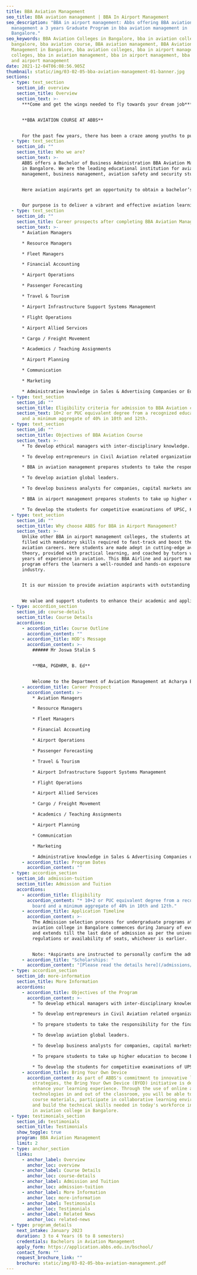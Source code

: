 ```yaml
---
title: BBA Aviation Management
seo_title: BBA aviation management | BBA In Airport Management
seo_description: "BBA in airport management: Abbs offering BBA aviation
  management a 3 years Graduate Program in bba aviation management in
  Bangalore."
seo_keywords: BBA Aviation Colleges in Bangalore, bba in aviation colleges in
  bangalore, bba aviation course, BBA aviation management, BBA Aviation
  Management in Bangalore, bba aviation colleges, bba in airport management
  colleges, bba in aviation management, bba in airport management, bba airline
  and airport management
date: 2021-12-04T06:08:56.905Z
thumbnail: static/img/03-02-05-bba-aviation-management-01-banner.jpg
sections:
  - type: text_section
    section_id: overview
    section_title: Overview
    section_text: >-
      ***Come and get the wings needed to fly towards your dream job***


      **BBA AVIATION COURSE AT ABBS**


      For the past few years, there has been a craze among youths to pursue their career in aviation management, which has given rise to extensive competition in this field. Only the ‘best’ get a chance to build a successful career in the aviation industry and here at ABBS, the BBA aviation college in Bangalore we build that ‘best’.
  - type: text_section
    section_id: ""
    section_title: Who we are?
    section_text: >-
      ABBS offers a Bachelor of Business Administration BBA Aviation Management
      in Bangalore. We are the leading educational institution for aviation
      management, business management, aviation safety and security studies. 


      Here aviation aspirants get an opportunity to obtain a bachelor’s degree with a BBA aviation course which is a blend of top-notch educational standards and aviation management. Students here gain knowledge and skill in the most recent aviation industry development and innovation. 


      Our purpose is to deliver a vibrant and effective aviation learning experience that is accomplished with the help of our exceptional faculty, multi-national student body and the purpose-built campus. At ABBS, one of the best BBA in aviation colleges in Bangalore, every step we take is for students' growth, knowledge and individual development.
  - type: text_section
    section_id: ""
    section_title: Career prospects after completing BBA Aviation Management
    section_text: >-
      * Aviation Managers 

      * Resource Managers 

      * Fleet Managers 

      * Financial Accounting 

      * Airport Operations 

      * Passenger Forecasting 

      * Travel & Tourism 

      * Airport Infrastructure Support Systems Management 

      * Flight Operations 

      * Airport Allied Services 

      * Cargo / Freight Movement 

      * Academics / Teaching Assignments 

      * Airport Planning 

      * Communication 

      * Marketing

      * Administrative knowledge in Sales & Advertising Companies or Educational Institutes
  - type: text_section
    section_id: ""
    section_title: Eligibility criteria for admission to BBA Aviation college
    section_text: 10+2 or PUC equivalent degree from a recognized education board
      and a minimum aggregate of 40% in 10th and 12th.
  - type: text_section
    section_id: ""
    section_title: Objectives of BBA Aviation Course
    section_text: >-
      * To develop ethical managers with inter-disciplinary knowledge. 

      * To develop entrepreneurs in Civil Aviation related organizations. 

      * BBA in aviation management prepares students to take the responsibility for the financial, marketing and human resource functioning of a company. 

      * To develop aviation global leaders.

      * To develop business analysts for companies, capital markets and commodity markets. 

      * BBA in airport management prepares students to take up higher education to become business scientists, researchers, consultants and teachers, with core competencies. 

      * To develop the students for competitive examinations of UPSC, KPSC, BSRB, Airline Selection, etc.
  - type: text_section
    section_id: ""
    section_title: Why choose ABBS for BBA in Airport Management?
    section_text: >-
      Unlike other BBA in airport management colleges, the students at ABBS are
      filled with mandatory skills required to fast-track and boost their
      aviation careers. Here students are made adept in cutting-edge aviation
      theory, provided with practical learning, and coached by tutors who have
      years of experience in aviation. This BBA Airline and airport management
      program offers the learners a well-rounded and hands-on exposure to the
      industry. 


      It is our mission to provide aviation aspirants with outstanding academic and practical training BBA in aviation management programmes that can make them creative, analytical, good communicators and filled with influential thinking skills. 


      We value and support students to enhance their academic and applied research skills that are necessary for building a career at an international level. ABBS is a BBA aviation college that has a unique specialization in aviation offered by a few universities around the globe. The graduates from our college are capable of meeting the demands of this fastest-growing aviation industry.
  - type: accordion_section
    section_id: course-details
    section_title: Course Details
    accordions:
      - accordion_title: Course Outline
        accordion_content: ""
      - accordion_title: HOD's Message
        accordion_content: >-
          ###### Mr Joswa Stalin S


          **MBA, PGDHRM, B. Ed**


          Welcome to the Department of Aviation Management at Acharya Bangalore B-School, Bengaluru. Aviation management is the ability to manage the workflow related to the airline, airport or aviation industry. We at ABBS top-notch BBA in airport management college, aim to train competent personnel to oversee the quality, control and safety of all necessary operations-based activities, especially marketing, finance and accounting in the aviation sector, such as airline, airport, ground handling, shipment management. Apart from Academics students pursuing BBA Airline and airport management courses are given opportunities to explore the industry through Industrial visits to various Airports, Student presentations on Aviation Topics, Case Study Analysis & so on. I wish your years at ABBS to be very fruitful for you.
      - accordion_title: Career Prospect
        accordion_content: >-
          * Aviation Managers 

          * Resource Managers

          * Fleet Managers

          * Financial Accounting

          * Airport Operations 

          * Passenger Forecasting

          * Travel & Tourism

          * Airport Infrastructure Support Systems Management

          * Flight Operations

          * Airport Allied Services

          * Cargo / Freight Movement

          * Academics / Teaching Assignments

          * Airport Planning 

          * Communication 

          * Marketing

          * Administrative knowledge in Sales & Advertising Companies or Educational Institutes
      - accordion_title: Program Dates
        accordion_content: ""
  - type: accordion_section
    section_id: admission-tuition
    section_title: Admission and Tuition
    accordions:
      - accordion_title: Eligibility
        accordion_content: "* 10+2 or PUC equivalent degree from a recognized education
          board and a minimum aggregate of 40% in 10th and 12th."
      - accordion_title: Application Timeline
        accordion_content: >-
          The Admission selection process for undergraduate programs at BBA
          aviation college in Bangalore commences during January of every year
          and extends till the last date of admission as per the university
          regulations or availability of seats, whichever is earlier. 


          Note: *Aspirants are instructed to personally confirm the admission dates and timelines from the admissions office.*
      - accordion_title: "Scholarships: "
        accordion_content: "[Please read the details here](/admissions/fees-scholarships)"
  - type: accordion_section
    section_id: more-information
    section_title: More Information
    accordions:
      - accordion_title: Objectives of the Program
        accordion_content: >-
          * To develop ethical managers with inter-disciplinary knowledge.

          * To develop entrepreneurs in Civil Aviation related organizations.

          * To prepare students to take the responsibility for the financial, marketing and human resource functioning’s of a company.

          * To develop aviation global leaders.

          * To develop business analysts for companies, capital markets and commodity markets.

          * To prepare students to take up higher education to become business scientists, researchers, consultants and teachers, with core competencies.

          * To develop the students for competitive examinations of UPSC, KPSC, BSRB, Airline Selection, etc.
      - accordion_title: Bring Your Own Device
        accordion_content: As part of ABBS's commitment to innovative learning
          strategies, the Bring Your Own Device (BYOD) initiative is designed to
          enhance your learning experience. Through the use of online and mobile
          technologies in and out of the classroom, you will be able to access
          course materials, participate in collaborative learning environments
          and build the technical skills needed in today's workforce in our BBA
          in aviation college in Bangalore.
  - type: testimonials_section
    section_id: testimonials
    section_title: Testimonials
    show_toggle: true
    program: BBA Aviation Management
    limit: 2
  - type: anchor_section
    links:
      - anchor_label: Overview
        anchor_loc: overview
      - anchor_label: Course Details
        anchor_loc: course-details
      - anchor_label: Admission and Tuition
        anchor_loc: admission-tuition
      - anchor_label: More Information
        anchor_loc: more-information
      - anchor_label: Testimonials
        anchor_loc: Testimonials
      - anchor_label: Related News
        anchor_loc: related-news
  - type: program_details
    next_intake: January 2023
    duration: 3 to 4 Years (6 to 8 semesters)
    credentials: Bachelors in Aviation Management
    apply_form: https://application.abbs.edu.in/bschool/
    contact_form: ""
    request_brochure_link: ""
    brochure: static/img/03-02-05-bba-aviation-management.pdf
---
```

